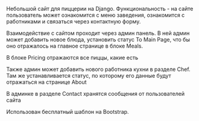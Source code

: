 Небольшой сайт для пиццерии на Django.
Функциональность - на сайте пользователь может ознакомится с меню заведения,
ознакомится с работниками и связаться через контактную форму.

Взаимодействие с сайтом проходит через админ панель.
В ней админ может добавить новое блюда, установить статус To Main Page,
что бы оно отражалось на главное странице в блоке Meals.

В блоке Pricing отражаются все пиццы, какие есть

Также админ может добавить нового работника кухни в разделе Chef. Там же
устанавливается статус, по которому его данные будут отражаться на странице About

В админке в разделе Contact хранятся сообщения от пользователей сайта

Использован бесплатный шаблон на Bootstrap.
